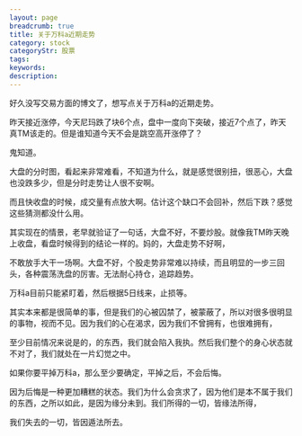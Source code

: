 ```yaml
---
layout: page
breadcrumb: true
title: 关于万科a近期走势
category: stock
categoryStr: 股票
tags: 
keywords: 
description: 
---
```



好久没写交易方面的博文了，想写点关于万科a的近期走势。

昨天接近涨停，今天尼玛跌了块6个点，盘中一度向下突破，接近7个点了，昨天真TM该走的。但是谁知道今天不会是跳空高开涨停了？

鬼知道。

大盘的分时图，看起来非常难看，不知道为什么，就是感觉很别扭，很恶心，大盘也没跌多少，但是分时走势让人很不安啊。

而且快收盘的时候，成交量有点放大啊。估计这个缺口不会回补，然后下跌？感觉这些猜测都没什么用。


其实现在的情景，老早就验证了一句话，大盘不好，不要炒股。就像我TM昨天晚上收盘，看盘时候得到的结论一样的。妈的，大盘走势不好啊，

不敢放手大干一场啊。大盘不好，个股走势非常难以持续，而且明显的一步三回头，各种震荡洗盘的厉害。无法耐心持仓，追踪趋势。

万科a目前只能紧盯着，然后根据5日线来，止损等。

其实本来都是很简单的事，但是我们的心被囚禁了，被蒙蔽了，所以对很多很明显的事物，视而不见。因为我们的心在渴求，因为我们不曾拥有，也很难拥有，

至少目前情况来说是的，的东西，我们就会陷入我执。然后我们整个的身心状态就不对了，我们就处在一片幻觉之中。

如果你要平掉万科a，那么至少要确定，平掉之后，不会后悔。

因为后悔是一种更加糟糕的状态。我们为什么会贪求了，因为他们是本不属于我们的东西，之所以如此，是因为缘分未到。我们所得的一切，皆缘法所得，

我们失去的一切，皆因遁法所去。




